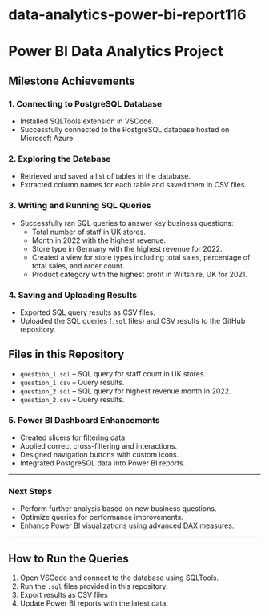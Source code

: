 # data-analytics-power-bi-report116

# Power BI Data Analytics Project

## Milestone Achievements

### **1. Connecting to PostgreSQL Database**
- Installed SQLTools extension in VSCode.
- Successfully connected to the PostgreSQL database hosted on Microsoft Azure.

### **2. Exploring the Database**
- Retrieved and saved a list of tables in the database.
- Extracted column names for each table and saved them in CSV files.

### **3. Writing and Running SQL Queries**
- Successfully ran SQL queries to answer key business questions:
  - Total number of staff in UK stores.
  - Month in 2022 with the highest revenue.
  - Store type in Germany with the highest revenue for 2022.
  - Created a view for store types including total sales, percentage of total sales, and order count.
  - Product category with the highest profit in Wiltshire, UK for 2021.

### **4. Saving and Uploading Results**
- Exported SQL query results as CSV files.
- Uploaded the SQL queries (`.sql` files) and CSV results to the GitHub repository.

## **Files in this Repository**
- `question_1.sql` – SQL query for staff count in UK stores.
- `question_1.csv` – Query results.
- `question_2.sql` – SQL query for highest revenue month in 2022.
- `question_2.csv` – Query results.


### **5. Power BI Dashboard Enhancements**
- Created slicers for filtering data.
- Applied correct cross-filtering and interactions.
- Designed navigation buttons with custom icons.
- Integrated PostgreSQL data into Power BI reports.

---

### **Next Steps**
- Perform further analysis based on new business questions.
- Optimize queries for performance improvements.
- Enhance Power BI visualizations using advanced DAX measures.

---

## **How to Run the Queries**
1. Open VSCode and connect to the database using SQLTools.
2. Run the `.sql` files provided in this repository.
3. Export results as CSV files
4. Update Power BI reports with the latest data.


